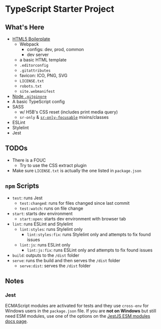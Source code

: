 # TypeScript Starter Project

## What's Here

* [HTML5 Boilerplate](https://html5boilerplate.com/)
  * Webpack
    * configs: dev, prod, common
    * dev server
  * a basic HTML template
  * `.editorconfig`
  * `.gitattributes`
  * favicon: ICO, PNG, SVG
  * `LICENSE.txt`
  * `robots.txt`
  * `site.webmanifest`
* [Node `.gitginore`](https://github.com/github/gitignore/blob/main/Node.gitignore)
* A basic TypeScript config
* SASS
  * w/ H5B's CSS reset (includes print media query)
  * `sr-only` & [`sr-only-focusable`](https://gist.github.com/ffoodd/000b59f431e3e64e4ce1a24d5bb36034) mixins/classes
* ESLint
* Stylelint
* Jest

## TODOs

* There is a FOUC
  * Try to use the CSS extract plugin
* Make sure `LICENSE.txt` is actually the one listed in `package.json`

## `npm` Scripts

* `test`: runs Jest
  * `test:changed`: runs for files changed since last commit
  * `test:watch`: runs on file change
* `start`: starts dev environment
  * `start:open`: starts dev environment with browser tab
* `lint`: runs ESLint and Stylelint
  * `lint:styles`: runs Stylelint only
    * `lint:styles:fix`: runs Stylelint only and attempts to fix found issues
  * `lint:js`: runs ESLint only
    * `lint:js:fix`: runs ESLint only and attempts to fix found issues
* `build`: outputs to the `/dist` folder
* `serve`: runs the build and then serves the `/dist` folder
  * `serve:dist`: serves the `/dist` folder

## Notes

### Jest

ECMAScript modules are activated for tests and they use `cross-env` for Windows users in the `package.json` file. If you are **not on Windows** but still need ESM modules, use one of the options on the [JestJS ESM modules docs page](https://jestjs.io/docs/ecmascript-modules).
